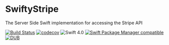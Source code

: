 # SwiftyStripe
The Server Side Swift implementation for accessing the Stripe API

[![Build Status](https://travis-ci.org/eman6576/SwiftyStripe.svg?branch=master)](https://travis-ci.org/eman6576/SwiftyStripe)
[![codecov](https://codecov.io/gh/eman6576/SwiftyStripe/branch/master/graph/badge.svg)](https://codecov.io/gh/eman6576/SwiftyStripe)
![Swift 4.0](https://img.shields.io/badge/Swift-4.0-orange.svg?style=flat)
[![Swift Package Manager compatible](https://img.shields.io/badge/Swift%20Package%20Manager-compatible-brightgreen.svg)](https://github.com/apple/swift-package-manager)
[![DUB](https://img.shields.io/dub/l/vibe-d.svg)](https://github.com/eman6576/SwiftyStripe/blob/master/LICENSE)
